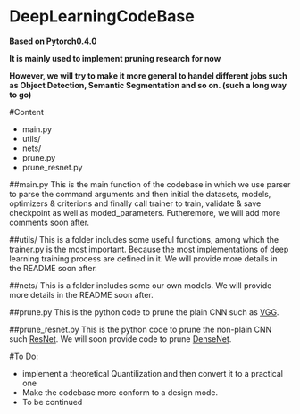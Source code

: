 # DeepLearningCodeBase

**Based on Pytorch0.4.0**

**It is mainly used to implement pruning research for now**

**However, we will try to make it more general to handel different jobs such as Object Detection, Semantic Segmentation and so on. \(such a long way to go\)**

#Content
+ main.py
+ utils/
+ nets/
+ prune.py
+ prune\_resnet.py

##main.py
This is the main function of the codebase in which we use parser to parse the command arguments
and then initial the datasets, models, optimizers & criterions and finally call trainer to train, validate & save checkpoint as well as moded\_parameters. Futheremore, we will add more comments soon after.

##utils/
This is a folder includes some useful functions, among which the trainer.py is the most important. Because the most implementations of deep learning training process are defined in it. We will provide more details in the README soon after.

##nets/
This is a folder includes some our own models. We will provide more details in the README soon after.

##prune.py
This is the python code to prune the plain CNN such as [VGG](https://arxiv.org/pdf/1409.1556.pdf).

##prune\_resnet.py
This is the python code to prune the non-plain CNN such [ResNet](https://arxiv.org/pdf/1512.03385.pdf). We will soon provide code to prune [DenseNet](https://arxiv.org/pdf/1608.06993.pdf).

#To Do:
+ implement a theoretical Quantilization and then convert it to a practical one
+ Make the codebase more conform to a design mode.
+ To be continued
